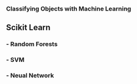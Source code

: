 ### Classifying Objects with Machine Learning
## Scikit Learn

### - Random Forests
### - SVM
### - Neual Network
